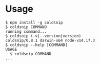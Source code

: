 # Usage
<!-- usage -->
```sh-session
$ npm install -g coldsnip
$ coldsnip COMMAND
running command...
$ coldsnip (-v|--version|version)
coldsnip/0.8.1 darwin-x64 node-v14.17.3
$ coldsnip --help [COMMAND]
USAGE
  $ coldsnip COMMAND
...
```
<!-- usagestop -->
